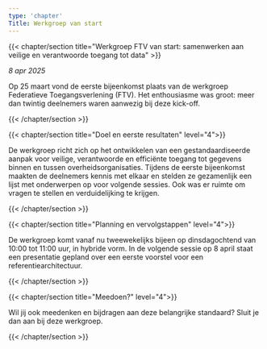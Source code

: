 ```yaml
---
type: 'chapter'
Title: Werkgroep van start
---
```


{{< chapter/section title="Werkgroep FTV van start: samenwerken aan veilige en verantwoorde toegang tot data" >}}

_8 apr 2025_

Op 25 maart vond de eerste bijeenkomst plaats van de werkgroep Federatieve Toegangsverlening (FTV). Het enthousiasme was groot: meer dan twintig deelnemers waren aanwezig bij deze kick-off.

{{< /chapter/section >}}

{{< chapter/section title="Doel en eerste resultaten" level="4">}}


De werkgroep richt zich op het ontwikkelen van een gestandaardiseerde aanpak voor veilige, verantwoorde en efficiënte toegang tot gegevens binnen en tussen overheidsorganisaties. Tijdens de eerste bijeenkomst maakten de deelnemers kennis met elkaar en stelden ze gezamenlijk een lijst met onderwerpen op voor volgende sessies. Ook was er ruimte om vragen te stellen en verduidelijking te krijgen.

{{< /chapter/section >}}

{{< chapter/section title="Planning en vervolgstappen" level="4">}}

De werkgroep komt vanaf nu tweewekelijks bijeen op dinsdagochtend van 10:00 tot 11:00 uur, in hybride vorm. In de volgende sessie op 8 april staat een presentatie gepland over een eerste voorstel voor een referentiearchitectuur.

{{< /chapter/section >}}

{{< chapter/section title="Meedoen?" level="4">}}

Wil jij ook meedenken en bijdragen aan deze belangrijke standaard? Sluit je dan aan bij deze werkgroep. 

{{< /chapter/section >}}